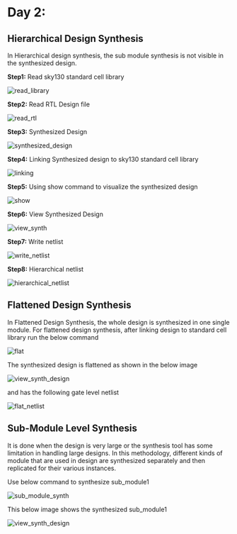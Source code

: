 # Day 2:
## Hierarchical Design Synthesis

In Hierarchical design synthesis, the sub module synthesis is not visible in the synthesized design.

**Step1:** Read sky130 standard cell library

![read_library](https://github.com/ankurxyz/SFAL_VSD_HDP_SoC_Design/blob/master/Day2/assets/hierarchical_netlist/1_read_library.png)

**Step2:** Read RTL Design file

![read_rtl](https://github.com/ankurxyz/SFAL_VSD_HDP_SoC_Design/blob/master/Day2/assets/hierarchical_netlist/2_read_verilog.png)

**Step3:** Synthesized Design 

![synthesized_design](https://github.com/ankurxyz/SFAL_VSD_HDP_SoC_Design/blob/master/Day2/assets/hierarchical_netlist/3_synthesized_design.png)

**Step4:** Linking Synthesized design to sky130 standard cell library

![linking](https://github.com/ankurxyz/SFAL_VSD_HDP_SoC_Design/blob/master/Day2/assets/hierarchical_netlist/4_design_linking.png)

**Step5:** Using show command to visualize the synthesized design

![show](https://github.com/ankurxyz/SFAL_VSD_HDP_SoC_Design/blob/master/Day2/assets/hierarchical_netlist/5_show_cmd.png)

**Step6:** View Synthesized Design

![view_synth](https://github.com/ankurxyz/SFAL_VSD_HDP_SoC_Design/blob/master/Day2/assets/hierarchical_netlist/6_view_synth_design.png)

**Step7:** Write netlist

![write_netlist](https://github.com/ankurxyz/SFAL_VSD_HDP_SoC_Design/blob/master/Day2/assets/hierarchical_netlist/7_write_gate_netlist.png)

**Step8:** Hierarchical netlist

![hierarchical_netlist](https://github.com/ankurxyz/SFAL_VSD_HDP_SoC_Design/blob/master/Day2/assets/hierarchical_netlist/8_hierarchical_netlist.png)

## Flattened Design Synthesis

In Flattened Design Synthesis, the whole design is synthesized in one single module.
For flattened design synthesis, after linking design to standard cell library run the below command

![flat](https://github.com/ankurxyz/SFAL_VSD_HDP_SoC_Design/blob/master/Day2/assets/flatten_netlist/1_flatten_synth_design.png)

The synthesized design is flattened as shown in the below image

![view_synth_design](https://github.com/ankurxyz/SFAL_VSD_HDP_SoC_Design/blob/master/Day2/assets/flatten_netlist/2_view_synth_design.png)

and has the following gate level netlist

![flat_netlist](https://github.com/ankurxyz/SFAL_VSD_HDP_SoC_Design/blob/master/Day2/assets/flatten_netlist/3_flat_netlist.png)

## Sub-Module Level Synthesis

It is done when the design is very large or the synthesis tool has some limitation in handling large designs. In this methodology, different kinds of module that are used in design are synthesized separately and then replicated for their various instances.

Use below command to synthesize sub_module1

![sub_module_synth](https://github.com/ankurxyz/SFAL_VSD_HDP_SoC_Design/blob/master/Day2/assets/submodule_level_synth/1_sub_module_synth.png)

This below image shows the synthesized sub_module1

![view_synth_design](https://github.com/ankurxyz/SFAL_VSD_HDP_SoC_Design/blob/master/Day2/assets/submodule_level_synth/2_view_synth_design.png)   
